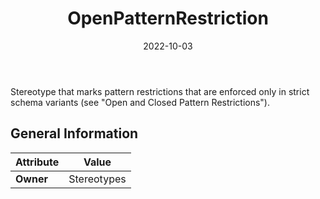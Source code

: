 ﻿---
title: OpenPatternRestriction
toc: false
type: specs
date: "2022-10-03"
draft: false
specification: VEC
version: 2.0.1
documentType: "Recommendation"
elementType: Class
classes:
  - OpenPatternRestriction
menu_name: vec-2.0.1
---
Stereotype that marks pattern restrictions that are enforced only in strict schema variants (see &quot;Open&#160;and Closed Pattern Restrictions&quot;).

## General Information

| Attribute               | Value |
|-------------------------|-------|
| **Owner**               | Stereotypes |
